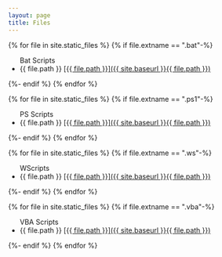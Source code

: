 ```yaml
---
layout: page
title: Files
---
```


<section>
  {% for file in site.static_files %}
    {% if file.extname == ".bat"-%}
      <ul> Bat Scripts
        <li> {{ file.path }} <a href="https://raw.githubusercontent.com/ericsuarez/ericsuarez.github.io/main{{file.path}}">  [{{ file.path }}]({{ site.baseurl }}{{ file.path }}) </a></li>
      </ul>
    {%- endif %}
  {% endfor %}


  {% for file in site.static_files %}
    {% if file.extname == ".ps1"-%}
      <ul> PS Scripts
        <li> {{ file.path }} <a href="https://raw.githubusercontent.com/ericsuarez/ericsuarez.github.io/main{{file.path}}">  [{{ file.path }}]({{ site.baseurl }}{{ file.path }}) </a></li>
      </ul>
    {%- endif %}
  {% endfor %}


  {% for file in site.static_files %}
    {% if file.extname == ".ws"-%}
      <ul> WScripts
        <li> {{ file.path }} <a href="https://raw.githubusercontent.com/ericsuarez/ericsuarez.github.io/main{{file.path}}">  [{{ file.path }}]({{ site.baseurl }}{{ file.path }}) </a></li>
      </ul>
    {%- endif %}
  {% endfor %}

  {% for file in site.static_files %}
    {% if file.extname == ".vba"-%}
      <ul> VBA Scripts
        <li> {{ file.path }} <a href="https://raw.githubusercontent.com/ericsuarez/ericsuarez.github.io/main{{file.path}}">  [{{ file.path }}]({{ site.baseurl }}{{ file.path }}) </a></li>
      </ul>
    {%- endif %}
  {% endfor %}
</section>